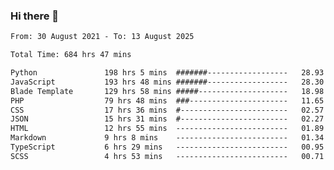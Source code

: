 ### Hi there 👋

<!--
**dominoto/dominoto** is a ✨ _special_ ✨ repository because its `README.md` (this file) appears on your GitHub profile.

Here are some ideas to get you started:

- 🔭 I’m currently working on ...
- 🌱 I’m currently learning ...
- 👯 I’m looking to collaborate on ...
- 🤔 I’m looking for help with ...
- 💬 Ask me about ...
- 📫 How to reach me: ...
- 😄 Pronouns: ...
- ⚡ Fun fact: ...
-->
<!--START_SECTION:waka-->

```txt
From: 30 August 2021 - To: 13 August 2025

Total Time: 684 hrs 47 mins

Python               198 hrs 5 mins  #######------------------   28.93 %
JavaScript           193 hrs 48 mins #######------------------   28.30 %
Blade Template       129 hrs 58 mins #####--------------------   18.98 %
PHP                  79 hrs 48 mins  ###----------------------   11.65 %
CSS                  17 hrs 36 mins  #------------------------   02.57 %
JSON                 15 hrs 31 mins  #------------------------   02.27 %
HTML                 12 hrs 55 mins  -------------------------   01.89 %
Markdown             9 hrs 8 mins    -------------------------   01.34 %
TypeScript           6 hrs 29 mins   -------------------------   00.95 %
SCSS                 4 hrs 53 mins   -------------------------   00.71 %
```

<!--END_SECTION:waka-->
